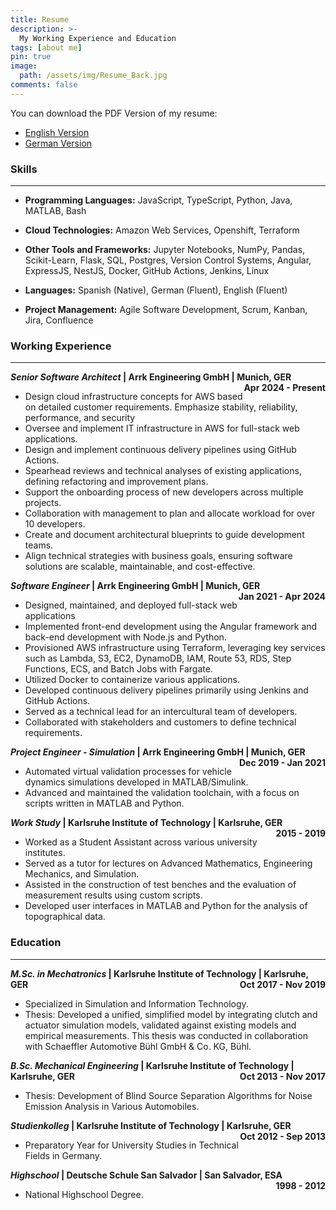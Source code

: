 ```yaml
---
title: Resume
description: >-
  My Working Experience and Education
tags: [about me]
pin: true
image:
  path: /assets/img/Resume_Back.jpg
comments: false
---
```


You can download the PDF Version of my resume:

- [English Version](https://drive.google.com/file/d/1Xe8GqofLft0gMH7-MnXWyQIHfbFoRrLT/view?usp=drive_link)
- [German Version](https://drive.google.com/file/d/1y5Ng7Gq3AWMFmoXZolEblykL0JtB_cR6/view?usp=sharing)

### Skills

----

- **Programming Languages:**
 JavaScript,
 TypeScript,
 Python,
 Java,
 MATLAB,
 Bash

- **Cloud Technologies:**
 Amazon Web Services,
 Openshift,
 Terraform

- **Other Tools and Frameworks:**
 Jupyter Notebooks,
 NumPy,
 Pandas,
 Scikit-Learn,
 Flask,
 SQL,
 Postgres,
 Version Control Systems,
 Angular,
 ExpressJS,
 NestJS,
 Docker,
 GitHub Actions,
 Jenkins,
 Linux

- **Languages:**
 Spanish (Native),
 German (Fluent),
 English (Fluent)

- **Project Management:**
 Agile Software Development,
 Scrum,
 Kanban,
 Jira,
 Confluence

### Working Experience

----
<p style="text-align:left;font-weight:bold;">
    <i style="font-weight: bold;">Senior Software Architect</i> | Arrk Engineering GmbH | Munich, GER
    <span style="float:right;">
        Apr 2024 - Present
    </span>
</p>

- Design cloud infrastructure concepts for AWS based on detailed
customer requirements. Emphasize stability, reliability, performance, and security
- Oversee and implement IT infrastructure in AWS for full-stack web applications.
- Design and implement continuous delivery pipelines using GitHub Actions.
- Spearhead reviews and technical analyses of existing applications,
defining refactoring and improvement plans.
- Support the onboarding process of new developers across multiple projects.
- Collaboration with management to plan and allocate workload for over 10 developers.
- Create and document architectural blueprints to guide development teams.
- Align technical strategies with business goals, ensuring software solutions
are scalable, maintainable, and cost-effective.

<p style="text-align:left;font-weight:bold;">
    <i style="font-weight: bold;">Software Engineer</i> | Arrk Engineering GmbH | Munich, GER
    <span style="float:right;">
        Jan 2021 - Apr 2024
    </span>
</p>

- Designed, maintained, and deployed full-stack web applications
- Implemented front-end development using the Angular framework
and back-end development with Node.js and Python.
- Provisioned AWS infrastructure using Terraform, leveraging
key services such as Lambda, S3, EC2, DynamoDB, IAM, Route 53, RDS,
Step Functions, ECS, and Batch Jobs with Fargate.
- Utilized Docker to containerize various applications.
- Developed continuous delivery pipelines primarily using Jenkins and GitHub Actions.
- Served as a technical lead for an intercultural team of developers.
- Collaborated with stakeholders and customers to define technical requirements.

<p style="text-align:left;font-weight:bold;">
    <i style="font-weight: bold;">Project Engineer - Simulation </i> | Arrk Engineering GmbH | Munich, GER
    <span style="float:right;">
        Dec 2019 - Jan 2021
    </span>
</p>

- Automated virtual validation processes for vehicle dynamics
simulations developed in MATLAB/Simulink.
- Advanced and maintained the validation toolchain,
with a focus on scripts written in MATLAB and Python.

<p style="text-align:left;font-weight:bold;">
    <i style="font-weight: bold;">Work Study </i> | Karlsruhe Institute of Technology | Karlsruhe, GER
    <span style="float:right;">
         2015 - 2019
    </span>
</p>

- Worked as a Student Assistant across various university institutes.
- Served as a tutor for lectures on Advanced Mathematics,
Engineering Mechanics, and Simulation.
- Assisted in the construction of test benches and the evaluation
of measurement results using custom scripts.
- Developed user interfaces in MATLAB and Python for the analysis
of topographical data.

### Education

----

<p style="text-align:left;font-weight:bold;">
    <i style="font-weight: bold;">M.Sc. in Mechatronics</i> | Karlsruhe Institute of Technology | Karlsruhe, GER
    <span style="float:right;">
         Oct 2017 - Nov 2019
    </span>
</p>

- Specialized in Simulation and Information Technology.
- Thesis: Developed a unified, simplified model by integrating clutch
and actuator
simulation models, validated against existing models
and empirical measurements.
This thesis was conducted in collaboration with
Schaeffler Automotive Bühl GmbH & Co. KG, Bühl.

<p style="text-align:left;font-weight:bold;">
    <i style="font-weight: bold;">B.Sc. Mechanical Engineering </i> | Karlsruhe Institute of Technology | Karlsruhe, GER
    <span style="float:right;">
         Oct 2013 - Nov 2017
    </span>
</p>

- Thesis: Development of Blind Source Separation Algorithms for Noise
Emission Analysis in Various Automobiles.

<p style="text-align:left;font-weight:bold;">
    <i style="font-weight: bold;">Studienkolleg</i> | Karlsruhe Institute of Technology | Karlsruhe, GER
    <span style="float:right;">
         Oct 2012 - Sep 2013
    </span>
</p>

- Preparatory Year for University Studies in Technical Fields in Germany.

<p style="text-align:left;font-weight:bold;">
    <i style="font-weight: bold;">Highschool</i> | Deutsche Schule San Salvador | San Salvador, ESA
    <span style="float:right;">
         1998 - 2012
    </span>
</p>

- National Highschool Degree.
